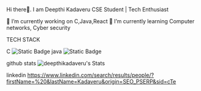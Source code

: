 Hi there👋. I am Deepthi Kadaveru
CSE Student | Tech Enthusiast

🔭 I’m currently working on C,Java,React
🌱 I’m currently learning  Computer networks, Cyber security

TECH STACK

C ![Static Badge](https://img.shields.io/badge/C-language-red?style=for-the-badge&logoColor=white&logoSize=auto&label=C&labelColor=black&color=red)
java ![Static Badge](https://img.shields.io/badge/java-blue?style=for-the-badge&logo=fila&logoColor=white&logoSize=auto&labelColor=black&color=blue)

github stats
![deepthikadaveru's Stats](https://github-readme-stats.vercel.app/api?username=deepthikadaveru&theme=vue-dark&show_icons=true&hide_border=true&count_private=true)

linkedin
https://www.linkedin.com/search/results/people/?firstName=%20&lastName=Kadaveru&origin=SEO_PSERP&sid=cTe

